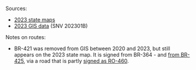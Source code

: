 Sources:
* [2023 state maps](https://www.gov.br/dnit/pt-br/rodovias/mapa-de-gerenciamento/)
* [2023 GIS data](https://geo.epl.gov.br/portal/home/item.html?id=1e51ef64981f48b08e56e9b98d92fa56) (SNV 202301B)

Notes on routes:
* BR-421 was removed from GIS between 2020 and 2023, but still appears on the 2023 state map. It is signed from BR-364 - and [from BR-425](https://www.google.com/maps/@-10.4022143,-65.3271951,3a,15.1y,55.78h,89.24t/data=!3m6!1e1!3m4!1sG3BJh6tDjTaW3ZZs7fvZfg!2e0!7i16384!8i8192?entry=ttu), via a road that is partly [signed as RO-460](https://www.google.com/maps/@-10.3430026,-63.657446,3a,32.8y,0.12h,100.54t/data=!3m6!1e1!3m4!1sc-Qts8TLoj6mU3L5dLISoQ!2e0!7i16384!8i8192?entry=ttu).
